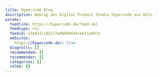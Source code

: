 ```yaml
---
title: Hypercode Blog
description: Weblog des Digital Product Studio Hypercode aus Köln.
params:
  feedlink: https://hypercode.de/feed.xml
  feedtype: rss
  feedid: a3e9311c82177a96060643ce611a0d7a
  websites:
    https://hypercode.de/: true
  blogrolls: []
  recommended: []
  recommender: []
  categories: []
  relme: {}
---
```

